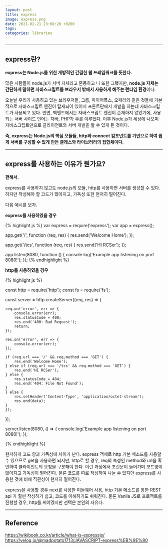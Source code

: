 ```yaml
---
layout: post
title: express
image: express.png
date: 2021-02-21 23:08:20 +0200
tags:
categories: libraries
---
```


***

## **express란?**
**express는 Node.js를 위한 개방적인 간결한 웹 프레임워크를 뜻한다.** 

많은 사람들이 node.js가 서버 자체라고 혼동하고 나 또한 그랬지만, **node.js 자체는 간단하게 말하면 자바스크립트를 브라우저 밖에서 사용하게 해주는 런타임 환경**이다.


오늘날 우리가 사용하고 있는 브라우저들, 크롬, 파이어폭스, 오페라와 같은 것들에 기본적으로 자바스크립트 엔진이 탑재되어 있어서 프론트단에서 개발을 하는데 자바스크립트가 사용되고 있다. 반면, 백엔드에서는 자바스크립트 엔진이 존재하지 않았기에, 사용되는 서버 사이드 언어는 자바, PHP가 주를 이루었다. 이후 Node.js가 세상에 나오며 자바스크립트만으로 클라이언트와 서버 개발을 할 수 있게 된 것이다.

**즉, express는 Node.js의 핵심 모듈들, http와 connect 컴포넌트를 기반으로 하여 쉽게 서버를 구성할 수 있게 만든 클래스와 라이브러리의 집합체이다.**

***
## **express를 사용하는 이유가 뭔가요?**
**편해서.**

express를 사용하지 않고도 node.js의 모듈, http를 사용하면 서버를 생성할 수 있다.  
하지만 작성해야 할 코드가 많아지고, 가독성 또한 현저히 떨어진다.

다음 예시를 보자. 

**express를 사용하였을 경우**

{% highlight js %}
var express = require('express');
var app = express();


app.get('/', function (req, res) {
    res.send('Welcome Home');
});

app.get('/tcs', function (req, res) {
    res.send('HI RCSer');
});


app.listen(8080, function () {
    console.log('Example app listening on port 8080!');
});
{% endhighlight %}

**http를 사용하였을 경우**

{% highlight js %}

const http = require('http');
const fs = require('fs');

const server = http.createServer((req, res) => {

    req.on('error', err => {
        console.error(err);
        res.statusCode = 400;
        res.end('400: Bad Request');
        return;
    });

    res.on('error', err => {
        console.error(err);
    });

    if (req.url === '/' && req.method === 'GET') {
        res.end('Welcome Home');
    } else if (req.url === '/tcs' && req.method === 'GET') {
        res.end('HI RCSer');
    } else {
        res.statusCode = 404;
        res.end('404: File Not Found');
    }
    } else {
        res.setHeader('Content-Type', 'application/octet-stream');
        res.end(data);
    }
    });

});

server.listen(8080, () => {
    console.log('Example app listening on port 8080!');
});

{% endhighlight %}

현저하게 코드 양과 가독성에 차이가 난다. express 객체로 http 기본 메소드를 사용할 수 있으므로 get을 사용하면 되지만, http로 할 경우, req의 속성인 method와 url을 확인하여 클라이언트의 요청을 구분해야 한다. 이런 과정에서 조건문이 들어가며 코드양이 많아지고 가독성이 떨어진다. 물론 코드를 따로 작성하여 나눌 수 있지만 express를 사용한 것에 비해 직관성이 현저히 떨어진다. 

express을 사용할 경우 next를 사용한 미들웨어 사용, http 기본 메소드를 통한 REST api 가 훨씬 작성하기 쉽고, 코드를 이해하기도 쉬워진다. 물론 Vanila JS로 프로젝트를 진행할 경우, http를 써야겠지만 선택은 본인의 자유다. 

***




## **Reference**
https://wikibook.co.kr/article/what-is-expressjs/  
https://velog.io/@madpotato1713/JAVASCRIPT-express%EB%9E%80  


